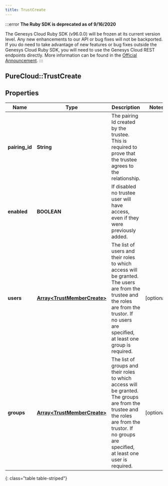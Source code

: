 ```yaml
---
title: TrustCreate
---
```


:::error
**The Ruby SDK is deprecated as of 9/16/2020**

The Genesys Cloud Ruby SDK (v96.0.0) will be frozen at its current version level. Any new enhancements to our API or bug fixes will not be backported. If you do need to take advantage of new features or bug fixes outside the Genesys Cloud Ruby SDK, you will need to use the Genesys Cloud REST endpoints directly. More information can be found in the [Official Announcement](https://developer.mypurecloud.com/forum/t/announcement-genesys-cloud-ruby-sdk-end-of-life/8850).
:::


## PureCloud::TrustCreate

## Properties

|Name | Type | Description | Notes|
|------------ | ------------- | ------------- | -------------|
| **pairing_id** | **String** | The pairing Id created by the trustee. This is required to prove that the trustee agrees to the relationship. | |
| **enabled** | **BOOLEAN** | If disabled no trustee user will have access, even if they were previously added. | |
| **users** | [**Array&lt;TrustMemberCreate&gt;**](TrustMemberCreate.html) | The list of users and their roles to which access will be granted. The users are from the trustee and the roles are from the trustor. If no users are specified, at least one group is required. | [optional] |
| **groups** | [**Array&lt;TrustMemberCreate&gt;**](TrustMemberCreate.html) | The list of groups and their roles to which access will be granted. The groups are from the trustee and the roles are from the trustor. If no groups are specified, at least one user is required. | [optional] |
{: class="table table-striped"}


